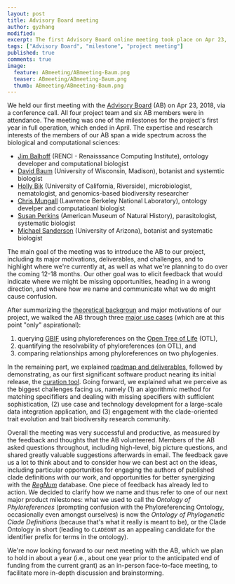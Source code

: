 ```yaml
---
layout: post
title: Advisory Board meeting
author: gyzhang
modified:
excerpt: The first Advisory Board online meeting took place on Apr 23, 2018.
tags: ["Advisory Board", "milestone", "project meeting"]
published: true
comments: true
image:
  feature: ABmeeting/ABmeeting-Baum.png
  teaser: ABmeeting/ABmeeting-Baum.png
  thumb: ABmeeting/ABmeeting-Baum.png
---
```


We held our first meeting with the [Advisory Board] (AB) on Apr 23, 2018, via a conference call. All four project team and six AB members were in attendance. The meeting was one of the milestones for the project's first year in full operation, which ended in April. The expertise and research interests of the members of our AB span a wide spectrum across the biological and computational sciences:
* [Jim Balhoff] (RENCI - Renaisssance Computing Institute), ontology developer and computational biologist
* [David Baum] (University of Wisconsin, Madison), botanist and systemtic biologist
* [Holly Bik] (University of California, Riverside), microbiologist, nematologist, and genomics-based biodiversity researcher
* [Chris Mungall] (Lawrence Berkeley National Laboratory), ontology develper and computatioanl biologist
* [Susan Perkins] (American Museum of Natural History), parasitologist, systematic biologist
* [Michael Sanderson] (University of Arizona), botanist and systematic biologist

The main goal of the meeting was to introduce the AB to our project, including its major motivations, deliverables, and challenges, and to highlight where we're currently at, as well as what we're planning to do over the coming 12-18 months. Our other goal was to elicit feedback that would indicate where we might be missing opportunities, heading in a wrong direction, and where how we name and communicate what we do might cause confusion.

After summarizing the [theoretical backgroun][phylogenetic clade definitions] and major motivations of our project, we walked the AB through three [major use cases] (which are at this point "only" aspirational):
1. querying [GBIF] using phyloreferences on the [Open Tree of Life] (OTL), 
2. quantifying the resolvability of phyloreferences (on OTL), and
3. comparing relationships among phyloreferences on two phylogenies.

In the remaining part, we explained [roadmap and deliverables], followed by demonstrating, as our first significant software product nearing its initial release, the [curation tool]. Going forward, we explained what we perceive as the biggest challenges facing us, namely (1) an algorithmic method for matching specififiers and dealing with missing specifiers with sufficient sophistication, (2) use case and technology development for a large-scale data integration application, and (3) engagement with the clade-oriented trait evolution and trait biodiversity research community.

Overall the meeting was very successful and productive, as measured by the feedback and thoughts that the AB volunteered. Members of the AB asked questions throughout, including high-level, big picture questions, and shared greatly valuable suggestions afterwards in email. The feedback gave us a lot to think about and to consider how we can best act on the ideas, including particular opportunities for engaging the authors of published clade definitions with our work, and opportunities for better synergizing with the [*RegNum*] database. One piece of feedback has already led to action. We decided to clarify how we name and thus refer to one of our next major product milestones: what we used to call the _Ontology of Phyloreferences_ (prompting confusion with the Phyloreferencing Ontology, occasionally even amongst ourselves) is now the _Ontology of Phylogenetic Clade Definitions_ (because that's what it really is meant to be), or the Clade Ontology in short (leading to `CLADEONT` as an appealing candidate for the identifier prefix for terms in the ontology).

We're now looking forward to our next meeting with the AB, which we plan to hold in about a year (i.e., about one year prior to the anticipated end of funding from the current grant) as an in-person face-to-face meeting, to facilitate more in-depth discussion and brainstorming.

[Advisory Board]: http://www.phyloref.org/people/#advisory-board
[agenda]: https://hackmd.io/Zf4YpcTtSdK6vKE10Evcww?view#Agenda
[blog post]: http://www.phyloref.org/blog/2018/01/matching-nodes-to-phyloreferences/
[Chris Mungall]: http://biosciences.lbl.gov/profiles/chris-mungall-2/
[curation tool]: http://www.phyloref.org/curation-tool/
[David Baum]: https://botany.wisc.edu/staff/baum-david/
[GBIF]: gbif.org
[Holly Bik]: https://www.hollybik.com/
[Jim Balhoff]: https://orcid.org/0000-0002-8688-6599
[Michael Sanderson]: https://eeb.arizona.edu/people/dr-michael-sanderson
[Open Tree of Life]: https://tree.opentreeoflife.org
[phylogenetic clade definitions]: ttps://en.wikipedia.org/wiki/PhyloCode#Phylogenetic_nomenclature
[*RegNum*]: http://phyloregnum.org/
[roadmap and deliverables]: https://hackmd.io/p/H1kNW2Vnz#/
[specification of phyloreference]: https://github.com/phyloref/specification
[Susan Perkins]: https://www.amnh.org/our-research/staff-directory/susan-perkins/
[major use cases]: https://hackmd.io/39c0gFdHSfWSTsEcXhfutg?view
